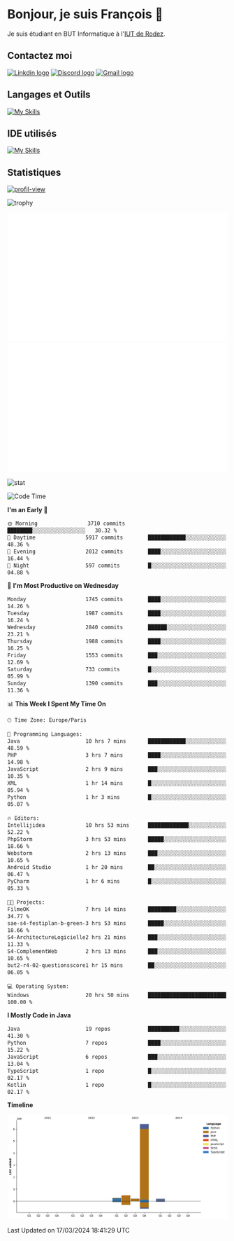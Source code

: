 # Bonjour, je suis François 👋

Je suis étudiant en BUT Informatique à l'[IUT de Rodez](https://iut-rodez.fr).

## Contactez moi

<p>
<a href="https://www.linkedin.com/in/fran%C3%A7ois-de-saint-palais-00985327a/" target="blank"><img src="https://img.shields.io/badge/LinkedIn-0077B5?style=for-the-badge&logo=linkedin&logoColor=white" alt="Linkdin logo"/></a>
<a href="https://discord.gg/francis389" target="blank"><img src="https://img.shields.io/badge/Discord-7289DA?style=for-the-badge&logo=discord&logoColor=white" alt="Discord logo" /></a>
<a href="mailto:francois-sp@gmx.fr" target="blank"><img src="https://img.shields.io/badge/Gmail-D14836?style=for-the-badge&logo=gmail&logoColor=white" alt="Gmail logo"/></a> 
</p>

## Langages et Outils

[![My Skills](https://skillicons.dev/icons?i=java,py,kotlin,git,html,css,sass,vue,angular,react,bootstrap,js,ts,php,mysql,sqlite,grafana,linux,windows,figma,postman)](https://skillicons.dev)

## IDE utilisés

[![My Skills](https://skillicons.dev/icons?i=idea,phpstorm,pycharm,androidstudio,vscode,webstorm,eclipse)](https://skillicons.dev)

## Statistiques

[![profil-view](https://komarev.com/ghpvc/?username=francois389&label=Profile%20views&color=0e75b6&style=flat)](https://github.com/ryo-ma/github-profile-trophy)

![trophy](https://github-profile-trophy.vercel.app/?username=Francois389&theme=onedark&column=-1)

![top-lang](https://raw.githubusercontent.com/Francois389/github-stat/master/generated/languages.svg#gh-dark-mode-only)
![](https://raw.githubusercontent.com/Francois389/github-stat/master/generated/overview.svg#gh-dark-mode-only)

![stat](https://github-readme-stats.vercel.app/api?username=francois389&show_icons=true&locale=fr&theme=onedark)

<!--START_SECTION:waka-->
![Code Time](http://img.shields.io/badge/Code%20Time-43%20hrs%205%20mins-blue)

**I'm an Early 🐤** 

```text
🌞 Morning                3710 commits        ████████░░░░░░░░░░░░░░░░░   30.32 % 
🌆 Daytime                5917 commits        ████████████░░░░░░░░░░░░░   48.36 % 
🌃 Evening                2012 commits        ████░░░░░░░░░░░░░░░░░░░░░   16.44 % 
🌙 Night                  597 commits         █░░░░░░░░░░░░░░░░░░░░░░░░   04.88 % 
```
📅 **I'm Most Productive on Wednesday** 

```text
Monday                   1745 commits        ████░░░░░░░░░░░░░░░░░░░░░   14.26 % 
Tuesday                  1987 commits        ████░░░░░░░░░░░░░░░░░░░░░   16.24 % 
Wednesday                2840 commits        ██████░░░░░░░░░░░░░░░░░░░   23.21 % 
Thursday                 1988 commits        ████░░░░░░░░░░░░░░░░░░░░░   16.25 % 
Friday                   1553 commits        ███░░░░░░░░░░░░░░░░░░░░░░   12.69 % 
Saturday                 733 commits         █░░░░░░░░░░░░░░░░░░░░░░░░   05.99 % 
Sunday                   1390 commits        ███░░░░░░░░░░░░░░░░░░░░░░   11.36 % 
```


📊 **This Week I Spent My Time On** 

```text
🕑︎ Time Zone: Europe/Paris

💬 Programming Languages: 
Java                     10 hrs 7 mins       ████████████░░░░░░░░░░░░░   48.59 % 
PHP                      3 hrs 7 mins        ████░░░░░░░░░░░░░░░░░░░░░   14.98 % 
JavaScript               2 hrs 9 mins        ███░░░░░░░░░░░░░░░░░░░░░░   10.35 % 
XML                      1 hr 14 mins        █░░░░░░░░░░░░░░░░░░░░░░░░   05.94 % 
Python                   1 hr 3 mins         █░░░░░░░░░░░░░░░░░░░░░░░░   05.07 % 

🔥 Editors: 
Intellijidea             10 hrs 53 mins      █████████████░░░░░░░░░░░░   52.22 % 
PhpStorm                 3 hrs 53 mins       █████░░░░░░░░░░░░░░░░░░░░   18.66 % 
Webstorm                 2 hrs 13 mins       ███░░░░░░░░░░░░░░░░░░░░░░   10.65 % 
Android Studio           1 hr 20 mins        ██░░░░░░░░░░░░░░░░░░░░░░░   06.47 % 
PyCharm                  1 hr 6 mins         █░░░░░░░░░░░░░░░░░░░░░░░░   05.33 % 

🐱‍💻 Projects: 
FilmeOK                  7 hrs 14 mins       █████████░░░░░░░░░░░░░░░░   34.77 % 
sae-s4-festiplan-b-green-3 hrs 53 mins       █████░░░░░░░░░░░░░░░░░░░░   18.66 % 
S4-ArchitectureLogicielle2 hrs 21 mins       ███░░░░░░░░░░░░░░░░░░░░░░   11.33 % 
S4-ComplementWeb         2 hrs 13 mins       ███░░░░░░░░░░░░░░░░░░░░░░   10.65 % 
but2-r4-02-questionsscore1 hr 15 mins        ██░░░░░░░░░░░░░░░░░░░░░░░   06.05 % 

💻 Operating System: 
Windows                  20 hrs 50 mins      █████████████████████████   100.00 % 
```

**I Mostly Code in Java** 

```text
Java                     19 repos            ██████████░░░░░░░░░░░░░░░   41.30 % 
Python                   7 repos             ████░░░░░░░░░░░░░░░░░░░░░   15.22 % 
JavaScript               6 repos             ███░░░░░░░░░░░░░░░░░░░░░░   13.04 % 
TypeScript               1 repo              █░░░░░░░░░░░░░░░░░░░░░░░░   02.17 % 
Kotlin                   1 repo              █░░░░░░░░░░░░░░░░░░░░░░░░   02.17 % 
```



**Timeline**

![Lines of Code chart](https://raw.githubusercontent.com/Francois389/Francois389/main/assets/bar_graph.png)


 Last Updated on 17/03/2024 18:41:29 UTC
<!--END_SECTION:waka-->

